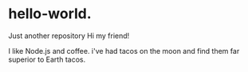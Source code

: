 # hello-world.
Just another repository
  Hi my friend!
  
  I like Node.js and coffee.
  i've had tacos on the moon and find them far superior to Earth tacos.
